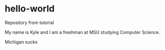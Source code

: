 # hello-world
Repository from tutorial

My name is Kyle and I am a freshman at MSU studying Computer Science.

Michigan sucks
